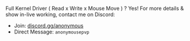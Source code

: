 Full Kernel Driver ( Read x Write x Mouse Move ) ? Yes! 
For more details & show in-live working, contact me on Discord:
- Join: [discord.gg/anonymous](https://discord.gg/anonymous)
- Direct Message: `anonymousepvp`
